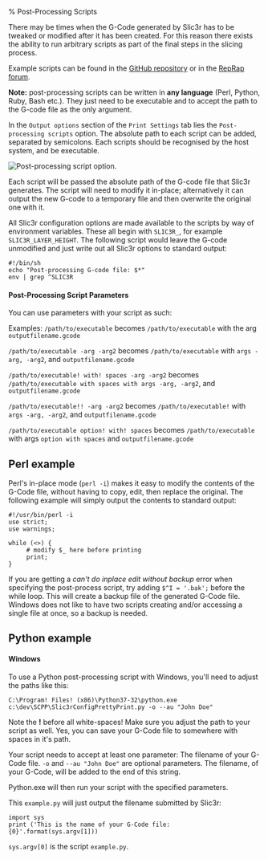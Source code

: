 % Post-Processing Scripts

There may be times when the G-Code generated by Slic3r has to be tweaked
or modified after it has been created. For this reason there exists the
ability to run arbitrary scripts as part of the final steps in the
slicing process.

Example scripts can be found in the [GitHub repository](https://github.com/alexrj/Slic3r/tree/master/utils/post-processing)
or in the [RepRap forum](http://forums.reprap.org/list.php?263).

**Note:** post-processing scripts can be written in **any language**
(Perl, Python, Ruby, Bash etc.). They just need to be executable and to 
accept the path to the G-code file as the only argument.

In the `Output options` section of the `Print Settings` tab lies the
`Post-processing scripts` option. The absolute path to each script can
be added, separated by semicolons. Each scripts should be recognised by
the host system, and be executable.

![Post-processing script option.](images/post_processing_scripts/post_processing_scripts_options.png "fig:")

Each script will be passed the absolute path of the G-code file that
Slic3r generates. The script will need to modify it in-place; alternatively
it can output the new G-code to a temporary file and then overwrite the original
one with it.

All Slic3r configuration options are made available to
the scripts by way of environment variables. These all begin with
`SLIC3R_`, for example `SLIC3R_LAYER_HEIGHT`. The following script would
leave the G-code unmodified and just write out all Slic3r options to standard
output:

    #!/bin/sh
    echo "Post-processing G-code file: $*"
    env | grep ^SLIC3R


#### Post-Processing Script Parameters

You can use parameters with your script as such:

Examples:
`/path/to/executable` becomes `/path/to/executable` with the arg `outputfilename.gcode`

`/path/to/executable -arg -arg2` becomes `/path/to/executable` with `args -arg, -arg2`, and `outputfilename.gcode`

`/path/to/executable! with! spaces -arg -arg2` becomes `/path/to/executable with spaces with args -arg, -arg2`, and `outputfilename.gcode`

`/path/to/executable!! -arg -arg2` becomes `/path/to/executable!` with `args -arg, -arg2`, and `outputfilename.gcode`

`/path/to/executable option! with! spaces` becomes `/path/to/executable` with args `option with spaces` and `outputfilename.gcode`


Perl example
------------

Perl's in-place mode (`perl -i`) makes it easy to modify the contents of
the G-Code file, without having to copy, edit, then replace the
original. The following example will simply output the contents to
standard output:

    #!/usr/bin/perl -i
    use strict;
    use warnings;

    while (<>) {
         # modify $_ here before printing
         print;
    }

If you are getting a *can't do inplace edit without backup* error when specifying
the post-process script, try adding `$^I = '.bak';` before the while loop. This will
create a backup file of the generated G-Code file. Windows does not like to have two
scripts creating and/or accessing a single file at once, so a backup is needed.


Python example
--------------

#### Windows
To use a Python post-processing script with Windows, you'll need to adjust the paths like this:

    C:\Program! Files! (x86)\Python37-32\python.exe c:\dev\SCPP\Slic3rConfigPrettyPrint.py -o --au "John Doe"

Note the **!** before all white-spaces! Make sure you adjust the path to your script as well.
Yes, you can save your G-Code file to somewhere with spaces in it's path.

Your script needs to accept at least one parameter: The filename of your G-Code file.
`-o` and `--au "John Doe"` are optional parameters. The filename, of your G-Code, will be added to the end of this string.

Python.exe will then run your script with the specified parameters.

This `example.py` will just output the filename submitted by Slic3r:

    import sys
    print ('This is the name of your G-Code file: {0}'.format(sys.argv[1]))

`sys.argv[0]` is the script `example.py`.
